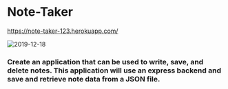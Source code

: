 # Note-Taker

https://note-taker-123.herokuapp.com/

![2019-12-18](https://user-images.githubusercontent.com/53213039/71131165-cade2580-21a8-11ea-91b1-1f5523e6119c.png)

### Create an application that can be used to write, save, and delete notes. This application will use an express backend and save and retrieve note data from a JSON file.
